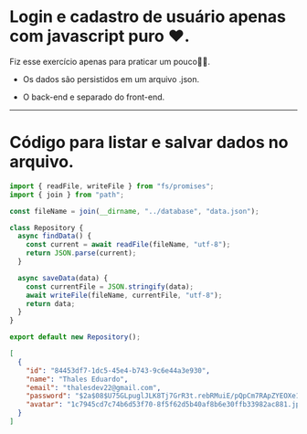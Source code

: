# Login e cadastro de usuário apenas com javascript puro ❤.

Fiz esse exercício apenas para praticar um pouco🐱‍💻.

- Os dados são persistidos em um arquivo .json.

- O back-end e separado do front-end.

---

# Código para listar e salvar dados no arquivo.

```js
import { readFile, writeFile } from "fs/promises";
import { join } from "path";

const fileName = join(__dirname, "../database", "data.json");

class Repository {
  async findData() {
    const current = await readFile(fileName, "utf-8");
    return JSON.parse(current);
  }

  async saveData(data) {
    const currentFile = JSON.stringify(data);
    await writeFile(fileName, currentFile, "utf-8");
    return data;
  }
}

export default new Repository();
```

```json
[
  {
    "id": "84453df7-1dc5-45e4-b743-9c6e44a3e930",
    "name": "Thales Eduardo",
    "email": "thalesdev22@gmail.com",
    "password": "$2a$08$U75GLpuglJLK8Tj7GrR3t.rebRMuiE/pQpCm7RApZYEOXe1AXsiJu",
    "avatar": "1c7945cd7c74b6d53f70-8f5f62d5b40af8b6e30ffb33982ac881.jpg"
  }
]
```
